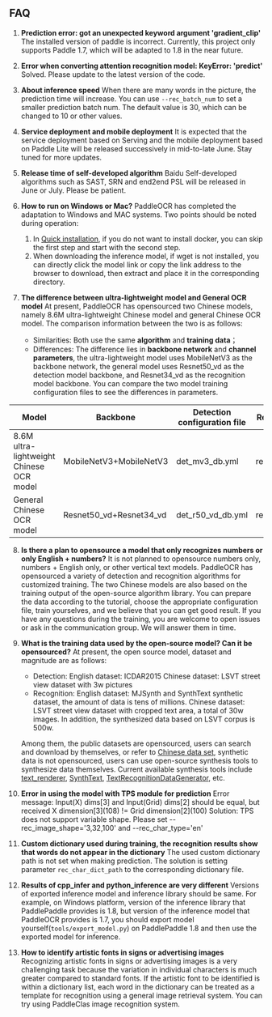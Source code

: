 ## FAQ

1. **Prediction error: got an unexpected keyword argument 'gradient_clip'**
   The installed version of paddle is incorrect. Currently, this project only supports Paddle 1.7, which will be adapted
   to 1.8 in the near future.

2. **Error when converting attention recognition model: KeyError: 'predict'**
   Solved. Please update to the latest version of the code.

3. **About inference speed**
   When there are many words in the picture, the prediction time will increase. You can use `--rec_batch_num` to set a
   smaller prediction batch num. The default value is 30, which can be changed to 10 or other values.

4. **Service deployment and mobile deployment**
   It is expected that the service deployment based on Serving and the mobile deployment based on Paddle Lite will be
   released successively in mid-to-late June. Stay tuned for more updates.

5. **Release time of self-developed algorithm**
   Baidu Self-developed algorithms such as SAST, SRN and end2end PSL will be released in June or July. Please be
   patient.

6. **How to run on Windows or Mac?**
   PaddleOCR has completed the adaptation to Windows and MAC systems. Two points should be noted during operation:
    1. In [Quick installation](./installation_en.md), if you do not want to install docker, you can skip the first step
       and start with the second step.
    2. When downloading the inference model, if wget is not installed, you can directly click the model link or copy the
       link address to the browser to download, then extract and place it in the corresponding directory.

7. **The difference between ultra-lightweight model and General OCR model**
   At present, PaddleOCR has opensourced two Chinese models, namely 8.6M ultra-lightweight Chinese model and general
   Chinese OCR model. The comparison information between the two is as follows:
    - Similarities: Both use the same **algorithm** and **training data**；
    - Differences: The difference lies in **backbone network** and **channel parameters**, the ultra-lightweight model
      uses MobileNetV3 as the backbone network, the general model uses Resnet50_vd as the detection model backbone, and
      Resnet34_vd as the recognition model backbone. You can compare the two model training configuration files to see
      the differences in parameters.

| Model                                    | Backbone                | Detection configuration file | Recognition configuration file |
|------------------------------------------|-------------------------|------------------------------|--------------------------------|
| 8.6M ultra-lightweight Chinese OCR model | MobileNetV3+MobileNetV3 | det_mv3_db.yml               | rec_chinese_lite_train.yml     |
| General Chinese OCR model                | Resnet50_vd+Resnet34_vd | det_r50_vd_db.yml            | rec_chinese_common_train.yml   |

8. **Is there a plan to opensource a model that only recognizes numbers or only English + numbers?**
   It is not planned to opensource numbers only, numbers + English only, or other vertical text models. PaddleOCR has
   opensourced a variety of detection and recognition algorithms for customized training. The two Chinese models are
   also based on the training output of the open-source algorithm library. You can prepare the data according to the
   tutorial, choose the appropriate configuration file, train yourselves, and we believe that you can get good result.
   If you have any questions during the training, you are welcome to open issues or ask in the communication group. We
   will answer them in time.

9. **What is the training data used by the open-source model? Can it be opensourced?**
   At present, the open source model, dataset and magnitude are as follows:
    - Detection:
      English dataset: ICDAR2015
      Chinese dataset: LSVT street view dataset with 3w pictures
    - Recognition:
      English dataset: MJSynth and SynthText synthetic dataset, the amount of data is tens of millions.
      Chinese dataset: LSVT street view dataset with cropped text area, a total of 30w images. In addition, the
      synthesized data based on LSVT corpus is 500w.

   Among them, the public datasets are opensourced, users can search and download by themselves, or refer
   to [Chinese data set](dataset/datasets_en.md), synthetic data is not opensourced, users can use open-source synthesis
   tools to synthesize data themselves. Current available synthesis tools
   include [text_renderer](https://github.com/Sanster/text_renderer), [SynthText](https://github.com/ankush-me/SynthText), [TextRecognitionDataGenerator](https://github.com/Belval/TextRecognitionDataGenerator),
   etc.

10. **Error in using the model with TPS module for prediction**
    Error message: Input(X) dims[3] and Input(Grid) dims[2] should be equal, but received X dimension[3]\(108) != Grid
    dimension[2]\(100)
    Solution: TPS does not support variable shape. Please set --rec_image_shape='3,32,100' and --rec_char_type='en'

11. **Custom dictionary used during training, the recognition results show that words do not appear in the dictionary**
    The used custom dictionary path is not set when making prediction. The solution is setting
    parameter `rec_char_dict_path` to the corresponding dictionary file.

12. **Results of cpp_infer and python_inference are very different**
    Versions of exported inference model and inference library should be same. For example, on Windows platform, version
    of the inference library that PaddlePaddle provides is 1.8, but version of the inference model that PaddleOCR
    provides is 1.7, you should export model yourself(`tools/export_model.py`) on PaddlePaddle 1.8 and then use the
    exported model for inference.

13. **How to identify artistic fonts in signs or advertising images**
    Recognizing artistic fonts in signs or advertising images is a very challenging task because the variation in
    individual characters is much greater compared to standard fonts. If the artistic font to be identified is within a
    dictionary list, each word in the dictionary can be treated as a template for recognition using a general image
    retrieval system. You can try using PaddleClas image recognition system.
